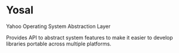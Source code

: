 Yosal
======

Yahoo Operating System Abstraction Layer 

Provides API to abstract system features to make it easier to develop
libraries portable across multiple platforms.
